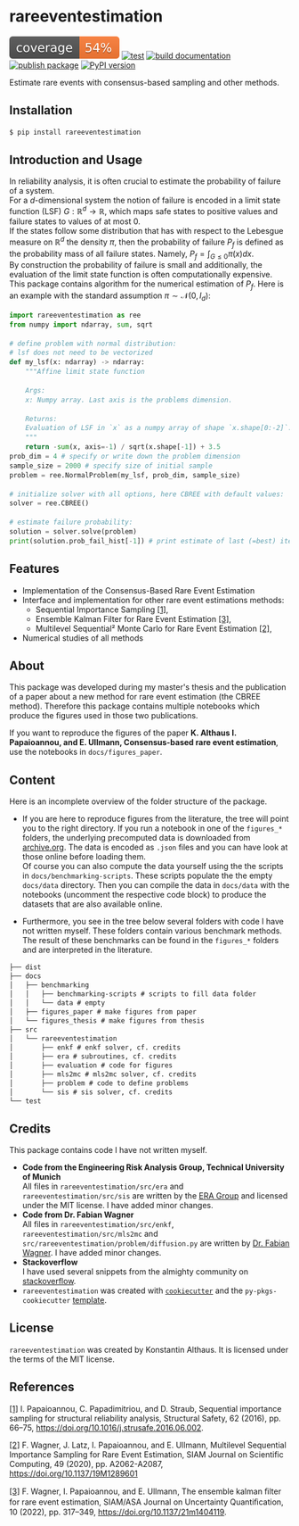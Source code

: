 # rareeventestimation

[![coverage](https://raw.githubusercontent.com/AlthausKonstantin/rareeventestimation/gh-pages/_static/images/coverage_badge.svg)](https://github.com/AlthausKonstantin/rareeventestimation/actions/workflows/run_tests.yaml)
[![test](https://github.com/AlthausKonstantin/rareeventestimation/actions/workflows/run_tests.yaml/badge.svg)](https://github.com/AlthausKonstantin/rareeventestimation/actions/workflows/run_tests.yaml)
[![build documentation](https://github.com/AlthausKonstantin/rareeventestimation/actions/workflows/build_documentation.yaml/badge.svg)](https://github.com/AlthausKonstantin/rareeventestimation/actions/workflows/build_documentation.yaml)
[![publish package](https://github.com/AlthausKonstantin/rareeventestimation/actions/workflows/publish.yaml/badge.svg)](https://github.com/AlthausKonstantin/rareeventestimation/actions/workflows/publish.yaml)
[![PyPI version](https://badge.fury.io/py/rareeventestimation.svg)](https://badge.fury.io/py/rareeventestimation)

Estimate rare events with consensus-based sampling and other methods.
## Installation
```bash
$ pip install rareeventestimation
```

## Introduction and Usage
In reliability analysis, it is often crucial to estimate the probability of failure of a system.  
For a $d$-dimensional system the notion of failure is encoded in a limit state function (LSF) $G:\mathbb{R}^d \rightarrow \mathbb{R}$, which maps safe states to positive values and failure states to values of at most $0$.  
If the states follow some distribution that has with respect to the Lebesgue measure on $\mathbb{R}^d$ the density $\pi$,
then the probability of failure $P_f$ is defined as the probability mass of all failure states.
Namely, $P_f =\int_{G\leq 0}\pi(x)dx$.  
By construction the probability of failure is small and additionally, the evaluation of the limit state function is often computationally expensive.
This package contains algorithm for the numerical estimation of $P_f$.
Here is an example with the standard assumption $\pi \sim \mathcal{N}(0,I_d)$:

```python
import rareeventestimation as ree
from numpy import ndarray, sum, sqrt

# define problem with normal distribution:
# lsf does not need to be vectorized
def my_lsf(x: ndarray) -> ndarray:
    """Affine limit state function
    
    Args:
    x: Numpy array. Last axis is the problems dimension.

    Returns:
    Evaluation of LSF in `x` as a numpy array of shape `x.shape[0:-2]`.
    """
    return -sum(x, axis=-1) / sqrt(x.shape[-1]) + 3.5
prob_dim = 4 # specify or write down the problem dimension
sample_size = 2000 # specify size of initial sample
problem = ree.NormalProblem(my_lsf, prob_dim, sample_size)

# initialize solver with all options, here CBREE with default values:
solver = ree.CBREE()

# estimate failure probability:
solution = solver.solve(problem)
print(solution.prob_fail_hist[-1]) # print estimate of last (=best) iteration
``` 

## Features
-  Implementation of the Consensus-Based Rare Event Estimation
- Interface and implementation for other rare event estimations methods:
  + Sequential Importance Sampling [[1]](#Papaioannou2016),
  + Ensemble Kalman Filter for Rare Event Estimation [[3]](#Wagner2022),
  + Multilevel Sequential² Monte Carlo for Rare Event Estimation  [[2]](#Wagner2020), 
- Numerical studies of all methods 

## About
This package was developed during my master's thesis and the publication of a paper about a new method for rare event estimation (the CBREE method).
Therefore this package contains multiple notebooks which produce the figures used in those two publications.  

If you want to reproduce the figures of the paper **K. Althaus I. Papaioannou, and E. Ullmann, Consensus-based rare event estimation**,
use the notebooks in `docs/figures_paper`.


## Content
Here is an incomplete overview of the folder structure of the package.  
* If you are here to reproduce figures from the literature, the tree will point you to the right directory.
If you run a notebook in one of the `figures_*` folders,
the underlying precomputed data is downloaded from [archive.org](https://archive.org/details/konstantinalthaus-rareeventestimation-data).
The data is encoded as `.json` files and you can have look at those online before loading them.  
Of course you can also compute the data yourself using the
the scripts in `docs/benchmarking-scripts`.
These scripts populate the the empty `docs/data` directory.
Then you can compile the data in `docs/data` with the notebooks (uncomment the respective code block) to produce the datasets that are also available online.

* Furthermore, you see in the tree below several folders with code I  have not written myself.
These folders contain various benchmark methods.
The result of these benchmarks  can be found in the `figures_*` folders and are interpreted in the literature.
```
├── dist
├── docs
│   ├── benchmarking
│   │   ├── benchmarking-scripts # scripts to fill data folder
│   │   └── data # empty
│   ├── figures_paper # make figures from paper
│   └── figures_thesis # make figures from thesis
├── src
│   └── rareeventestimation
│       ├── enkf # enkf solver, cf. credits
│       ├── era # subroutines, cf. credits
│       ├── evaluation # code for figures
│       ├── mls2mc # mls2mc solver, cf. credits
│       ├── problem # code to define problems
│       └── sis # sis solver, cf. credits
└── test 
```



## Credits
This package contains code I have not written myself.  
* __Code from the Engineering Risk Analysis Group, Technical University of Munich__  
All files in `rareeventestimation/src/era` and `rareeventestimation/src/sis` are
written by the [ERA Group](https://www.cee.ed.tum.de/era/era-group/) and
licensed under the MIT license. I have added minor changes.  
* __Code from Dr. Fabian Wagner__  
All files in `rareeventestimation/src/enkf`, `rareeventestimation/src/mls2mc` and `src/rareeventestimation/problem/diffusion.py` are written by [Dr. Fabian Wagner](https://www-m2.ma.tum.de/bin/view/Allgemeines/FabianWagner). I have added minor changes.  
* __Stackoverflow__  
I have used several snippets from the almighty community on [stackoverflow](https://stackoverflow.com).
* `rareeventestimation` was created with [`cookiecutter`](https://cookiecutter.readthedocs.io/en/latest/) and the `py-pkgs-cookiecutter` [template](https://github.com/py-pkgs/py-pkgs-cookiecutter).

## License
`rareeventestimation` was created by Konstantin Althaus. It is licensed under the terms of the MIT license.


## References
<a id="Papaioannou2016" href="#features">[1]</a> 
I. Papaioannou, C. Papadimitriou, and D. Straub, Sequential importance sampling for structural reliability analysis, Structural Safety, 62 (2016), pp. 66–75, https://doi.org/10.1016/j.strusafe.2016.06.002.

<a id="Wagner2020" href="#features">[2]</a> 
F. Wagner, J. Latz, I. Papaioannou, and E. Ullmann, Multilevel Sequential Importance Sampling for Rare Event Estimation, SIAM Journal on Scientific Computing, 49 (2020), pp. A2062-A2087, https://doi.org/10.1137/19M1289601

<a id="Wagner2022" href="#features">[3]</a> 
F. Wagner, I. Papaioannou, and E. Ullmann, The ensemble kalman ﬁlter for rare event estimation, SIAM/ASA Journal on Uncertainty Quantiﬁcation, 10 (2022), pp. 317–349, https://doi.org/10.1137/21m1404119.

